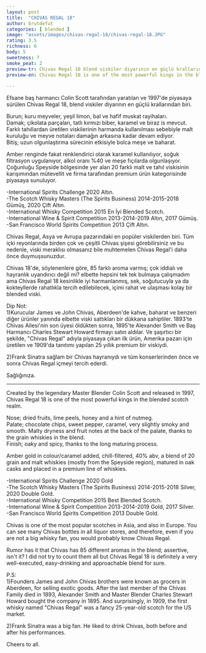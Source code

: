```yaml
---
layout: post
title:  "CHIVAS REGAL 18"
author: brutdefut
categories: [ blended ]
image: "assets/images/chivas-regal-18/chivas-regal-18.JPG"
rating: 3.5
richness: 6
body: 5
sweetness: 7
smoke_peat: 2
preview-tr: Chivas Regal 18 blend viskiler diyarının en güçlü krallarından biri.        
preview-en: Chivas Regal 18 is one of the most powerful kings in the blended scotch realm.     
     
---
```


Efsane baş harmancı Colin Scott tarafından yaratılan ve 1997'de piyasaya sürülen Chivas Regal 18, blend viskiler diyarının en güçlü krallarından biri.  

Burun; kuru meyveler, yeşil limon, bal ve hafif muskat rayihaları.  
Damak; çikolata parçaları, tatlı kırmızı biber, karamel ve biraz is mevcut. Farklı tahıllardan üretilen viskilerinin harmanda kullanılması sebebiyle malt kuruluğu ve meyve notaları damağın arkasına kadar devam ediyor.  
Bitiş; uzun olgunlaştırma sürecinin etkisiyle bolca meşe ve baharat.  

Amber renginde fakat renklendirici olarak karamel kullanılıyor, soğuk filtrasyon uygulanıyor, alkol oranı %40 ve meşe fıçılarda olgunlaşıyor. Çoğunluğu Speyside bölgesinde yer alan 20 farklı malt ve tahıl viskisinin karışımından mütevellit ve firma tarafından premium ürün kategorisinde piyasaya sunuluyor.  

-International Spirits Challenge 2020 Altın.  
-The Scotch Whisky Masters (The Spirits Business) 2014-2015-2018 Gümüş, 2020 Çift Altın.  
-International Whisky Competition 2015 En İyi Blended Scotch.  
-International Wine & Spirit Competition 2013-2014-2019 Altın, 2017 Gümüş.  
-San Francisco World Spirits Competition 2013 Çift Altın.  

Chivas Regal, Asya ve Avrupa pazarındaki en popüler viskilerden biri. Tüm içki reyonlarında birden çok ve çeşitli Chivas şişesi görebilirsiniz ve bu nedenle, viski meraklısı olmasanız bile muhtemelen Chivas Regal'i daha önce duymuşsunuzdur.  

Chivas 18'de, söylenenlere göre, 85 farklı aroma varmış; çok iddialı ve hayranlık uyandırıcı değil mi? elbette hepsini tek tek bulmaya çalışmadım ama Chivas Regal 18 kesinlikle iyi harmanlanmış, sek, soğutucuyla ya da kokteyllerde rahatlıkla tercih edilebilecek, içimi rahat ve ulaşması kolay bir blended viski.   

Dip Not:  
1)Kurucular James ve John Chivas, Aberdeen'de kahve, baharat ve benzeri diğer ürünler yanında elbette viski sattıkları bir dükkana sahiptiler. 1893'te Chivas Ailesi'nin son üyesi öldükten sonra, 1895'te Alexander Smith ve Baş Harmancı Charles Stewart Howard firmayı satın aldılar. Ve şaşırtıcı bir şekilde, "Chivas Regal" adıyla piyasaya çıkan ilk ürün, Amerika pazarı için üretilen ve 1909'da tanıtımı yapılan 25 yıllık premium bir viskiydi.  

2)Frank Sinatra sağlam bir Chivas hayranıydı ve tüm konserlerinden önce ve sonra Chivas Regal içmeyi tercih ederdi.  

Sağlığınıza.   
   
-----------------------------------------------

<p id="english"></p>

Created by the legendary Master Blender Colin Scott and released in 1997, Chivas Regal 18 is one of the most powerful kings in the blended scotch realm.  

Nose; dried fruits, lime peels, honey and a hint of nutmeg.  
Palate; chocolate chips, sweet pepper, caramel, very slightly smoky and smooth. Malty dryness and fruit notes at the back of the palate, thanks to the grain whiskies in the blend.  
Finish; oaky and spicy, thanks to the long maturing process.  

Amber gold in colour/caramel added, chill-filtered, 40% abv, a blend of 20 grain and malt whiskies (mostly from the Speyside region), matured in oak casks and placed in a premium line of whiskies.  

-International Spirits Challenge 2020 Gold  
-The Scotch Whisky Masters (The Spirits Business) 2014-2015-2018 Silver, 2020 Double Gold.  
-International Whisky Competition 2015 Best Blended Scotch.  
-International Wine & Spirit Competition 2013-2014-2019 Gold, 2017 Silver.  
-San Francisco World Spirits Competition 2013 Double Gold.  

Chivas is one of the most popular scotches in Asia, and also in Europe. You can see many Chivas bottles in all liquor stores, and therefore, even if you are not a big whisky fan, you would probably know Chivas Regal.   

Rumor has it that Chivas has 85 different aromas in the blend; assertive, isn't it? I did not try to count them all but Chivas Regal 18 is definitely a very well-executed, easy-drinking and approachable blend for sure.   

P.S:  
1)Founders James and John Chivas brothers were known as grocers in Aberdeen, for selling exotic goods. After the last member of the Chivas Family died in 1893, Alexander Smith and Master Blender Charles Stewart Howard bought the company in 1895. And surprisingly, in 1909, the first whisky named "Chivas Regal" was a fancy 25-year-old scotch for the US market.  

2)Frank Sinatra was a big fan. He liked to drink Chivas, both before and after his performances.  

Cheers to all.   
